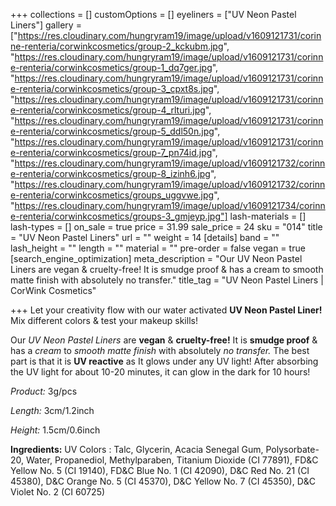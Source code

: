 +++
collections = []
customOptions = []
eyeliners = ["UV Neon Pastel Liners"]
gallery = ["https://res.cloudinary.com/hungryram19/image/upload/v1609121731/corinne-renteria/corwinkcosmetics/group-2_kckubm.jpg", "https://res.cloudinary.com/hungryram19/image/upload/v1609121731/corinne-renteria/corwinkcosmetics/group-1_dq7ger.jpg", "https://res.cloudinary.com/hungryram19/image/upload/v1609121731/corinne-renteria/corwinkcosmetics/group-3_cpxt8s.jpg", "https://res.cloudinary.com/hungryram19/image/upload/v1609121731/corinne-renteria/corwinkcosmetics/group-4_rlturi.jpg", "https://res.cloudinary.com/hungryram19/image/upload/v1609121731/corinne-renteria/corwinkcosmetics/group-5_ddl50n.jpg", "https://res.cloudinary.com/hungryram19/image/upload/v1609121731/corinne-renteria/corwinkcosmetics/group-7_pn74id.jpg", "https://res.cloudinary.com/hungryram19/image/upload/v1609121732/corinne-renteria/corwinkcosmetics/group-8_izinh6.jpg", "https://res.cloudinary.com/hungryram19/image/upload/v1609121732/corinne-renteria/corwinkcosmetics/groups_uggvwe.jpg", "https://res.cloudinary.com/hungryram19/image/upload/v1609121734/corinne-renteria/corwinkcosmetics/groups-3_gmjeyp.jpg"]
lash-materials = []
lash-types = []
on_sale = true
price = 31.99
sale_price = 24
sku = "014"
title = "UV Neon Pastel Liners"
url = ""
weight = 14
[details]
band = ""
lash_height = ""
length = ""
material = ""
pre-order = false
vegan = true
[search_engine_optimization]
meta_description = "Our UV Neon Pastel Liners are vegan & cruelty-free! It is smudge proof & has a cream to smooth matte finish with absolutely no transfer."
title_tag = "UV Neon Pastel Liners | CorWink Cosmetics"

+++
Let your creativity flow with our water activated **UV Neon Pastel Liner!** Mix different colors & test your makeup skills!

Our _UV Neon Pastel Liners_ are **vegan** & **cruelty-free!** It is **smudge proof** & has a _cream_ to _smooth matte finish_ with absolutely _no transfer._ The best part is that it is **UV reactive** as It glows under any UV light! After absorbing the UV light for about 10-20 minutes, it can glow in the dark for 10 hours!

_Product:_ 3g/pcs

_Length:_ 3cm/1.2inch

_Height:_ 1.5cm/0.6inch

**Ingredients:** UV Colors : Talc, Glycerin, Acacia Senegal Gum, Polysorbate-20, Water, Propanediol, Methylparaben, Titanium Dioxide (CI 77891), FD&C Yellow No. 5 (CI 19140), FD&C Blue No. 1 (CI 42090), D&C Red No. 21 (CI 45380), D&C Orange No. 5 (CI 45370), D&C Yellow No. 7 (CI 45350), D&C Violet No. 2 (CI 60725)